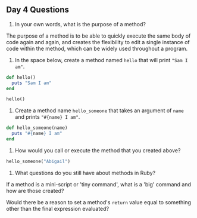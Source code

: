 ## Day 4 Questions

1. In your own words, what is the purpose of a method?

The purpose of a method is to be able to quickly execute the same body of code
again and again, and creates the flexibility to edit a single instance of code
within the method, which can be widely used throughout a program.

1. In the space below, create a method named `hello` that will print `"Sam I am"`.

```ruby
def hello()
  puts "Sam I am"
end

hello()
```

1. Create a method name `hello_someone` that takes an argument of `name` and prints `"#{name} I am"`.

```ruby
def hello_someone(name)
  puts "#{name} I am"
end
```

1. How would you call or execute the method that you created above?

```Ruby
hello_someone("Abigail")
```

1. What questions do you still have about methods in Ruby?

If a method is a mini-script or 'tiny command', what is a 'big' command and how
are those created?

Would there be a reason to set a method's `return` value equal to something
other than the final expression evaluated?
